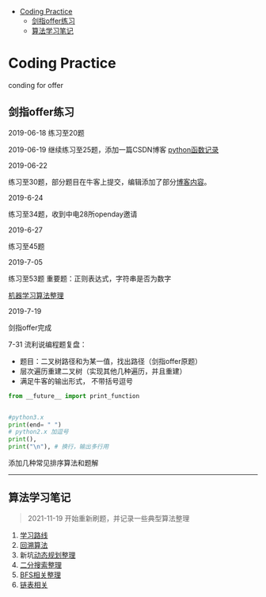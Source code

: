 <!--
 * @Author: 张磊
 * @Date: 2021-11-19 17:56:11
 * @LastEditTime: 2021-12-14 01:08:02
 * @LastEditors: Zhanglei
 * @Description: readme文件
 * @FilePath: \coding_practice\README.md
-->
- [Coding Practice](#coding-practice)
  - [剑指offer练习](#剑指offer练习)
  - [算法学习笔记](#算法学习笔记)

# Coding Practice
conding for offer
## 剑指offer练习
2019-06-18
练习至20题

2019-06-19
继续练习至25题，添加一篇CSDN博客
[python函数记录](https://blog.csdn.net/r1ch4rd/article/details/92834702)

2019-06-22

练习至30题，部分题目在牛客上提交，编辑添加了部分[博客内容](https://blog.csdn.net/r1ch4rd/article/details/93369138)。



2019-6-24

练习至34题，收到中电28所openday邀请

2019-6-27

练习至45题

2019-7-05

练习至53题 重要题：正则表达式，字符串是否为数字

[机器学习算法整理](https://blog.csdn.net/r1ch4rd/article/details/94381741)

2019-7-19

剑指offer完成

7-31 流利说编程题复盘：
- 题目：二叉树路径和为某一值，找出路径（剑指offer原题）
- 层次遍历重建二叉树（实现其他几种遍历，并且重建）
- 满足牛客的输出形式， 不带括号逗号
```python
from __future__ import print_function


#python3.x
print(end= " ")
# python2.x 加逗号
print(),
print("\n"), # 换行，输出多行用
```

添加几种常见排序算法和题解


-------------------------------
## 算法学习笔记
> 2021-11-19 开始重新刷题，并记录一些典型算法整理
<!--暂时用VSC记录，有条件后迁入笔记软件
-->
1. [学习路线](RoadMap.md)
2. [回溯算法](回溯算法整理.md)
3. 新坑[动态规划整理](动态规划整理.md)
4. [二分搜索整理](二分查找整理.md)
5. [BFS相关整理](BFS相关整理.md)
6. [链表相关](链表相关问题.md)



